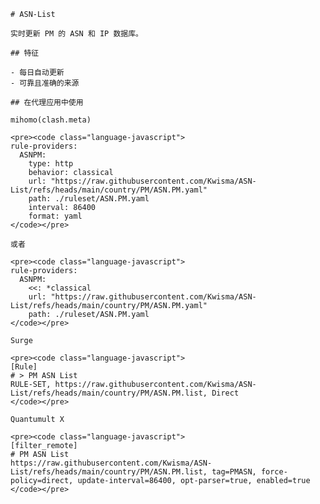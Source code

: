 
    # ASN-List
    
    实时更新 PM 的 ASN 和 IP 数据库。
    
    ## 特征
    
    - 每日自动更新
    - 可靠且准确的来源
    
    ## 在代理应用中使用
    
    mihomo(clash.meta)
   
    <pre><code class="language-javascript">
    rule-providers:
      ASNPM:
        type: http
        behavior: classical
        url: "https://raw.githubusercontent.com/Kwisma/ASN-List/refs/heads/main/country/PM/ASN.PM.yaml"
        path: ./ruleset/ASN.PM.yaml
        interval: 86400
        format: yaml
    </code></pre>

    或者

    <pre><code class="language-javascript">
    rule-providers:
      ASNPM:
        <<: *classical
        url: "https://raw.githubusercontent.com/Kwisma/ASN-List/refs/heads/main/country/PM/ASN.PM.yaml"
        path: ./ruleset/ASN.PM.yaml
    </code></pre>
    
    Surge
    
    <pre><code class="language-javascript">
    [Rule]
    # > PM ASN List
    RULE-SET, https://raw.githubusercontent.com/Kwisma/ASN-List/refs/heads/main/country/PM/ASN.PM.list, Direct
    </code></pre>
    
    Quantumult X
    
    <pre><code class="language-javascript">
    [filter_remote]
    # PM ASN List
    https://raw.githubusercontent.com/Kwisma/ASN-List/refs/heads/main/country/PM/ASN.PM.list, tag=PMASN, force-policy=direct, update-interval=86400, opt-parser=true, enabled=true
    </code></pre>
    